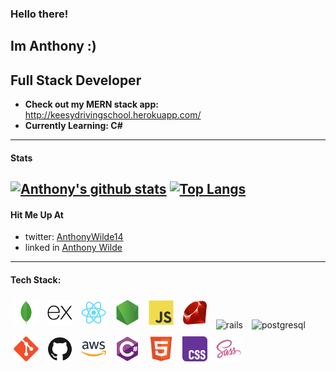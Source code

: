 ### Hello there! 
## Im Anthony :)
## Full Stack Developer

 * **Check out my MERN stack app:** http://keesydrivingschool.herokuapp.com/
 * **Currently Learning: C#**

---
   #### Stats
   [![Anthony's github stats](https://github-readme-stats.vercel.app/api?username=Anthonywilde1)](https://github.com/Anthonywilde1/github-readme-stats)
    [![Top Langs](https://github-readme-stats.vercel.app/api/top-langs/?username=Anthonywilde1&layout=compact)](https://github.com/Anthonywilde1)
---
#### Hit Me Up At
* twitter: <a href="https://twitter.com/AnthonyWilde14">AnthonyWilde14</a>
* linked in <a href="https://www.linkedin.com/in/anfiiwilde">Anthony Wilde</a>
---
#### Tech Stack:
<div style="display:inline-block;" >
<img width="40px" src="https://github.com/devicons/devicon/blob/master/icons/mongodb/mongodb-original.svg" alt="mongodb" style="padding:5px; width: 40px;" >
<img width="40px" src="https://github.com/devicons/devicon/blob/master/icons/express/express-original.svg" alt="express" style="padding:5px; width: 40px;" >
<img width="40px"  src="https://github.com/devicons/devicon/blob/master/icons/react/react-original.svg" alt="react" style="padding:5px; width: 40px;" >
<img width="40px" src="https://github.com/devicons/devicon/blob/master/icons/nodejs/nodejs-original.svg" alt="nodejs" style="padding:5px; width: 40px;" >
<img width="40px"  src="https://github.com/devicons/devicon/blob/master/icons/javascript/javascript-original.svg" alt="javascript" style="padding:5px; width: 40px;" >
<img width="40px" src="https://github.com/devicons/devicon/blob/master/icons/ruby/ruby-original.svg" alt="ruby" style="padding:5px; width: 40px;" >
<img width="40px" src="https://github.com/devicons/devicon/blob/master/icons/rails/rails-original.svg" alt="rails" style="padding:5px; width: 40px;" >
<img width="40px" src="https://github.com/devicons/devicon/blob/master/icons/postgresq/postgresql-original.svg" alt="postgresql" style="padding:5px; width: 40px;" >
<img width="40px" src="https://github.com/devicons/devicon/blob/master/icons/git/git-original.svg" alt="git" style="padding:5px; width: 40px;" >
<img width="40px" src="https://github.com/devicons/devicon/blob/master/icons/github/github-original.svg" alt="github" style="padding:5px; width: 40px;" >
<img width="40px" src="https://github.com/devicons/devicon/blob/master/icons/amazonwebservices/amazonwebservices-original.svg" alt="AWS" style="padding:5px; width: 40px;" >
<img width="40px" src="https://github.com/devicons/devicon/blob/master/icons/csharp/csharp-original.svg" alt="Csharp" style="padding:5px; width: 40px;">
    
<img width="40px" src="https://github.com/devicons/devicon/blob/master/icons/html5/html5-original.svg" alt="html5" style="padding:5px; width: 40px;" >
<img width="40px"  src="https://github.com/devicons/devicon/blob/master/icons/css/css-original.svg" alt="css" style="padding:5px; width: 40px;" >
<img width="40px"  src="https://github.com/devicons/devicon/blob/master/icons/sass/sass-original.svg" alt="sass" style="padding:5px; width: 40px;" >

</div>
